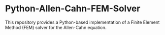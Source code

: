 # Python-Allen-Cahn-FEM-Solver
This repository provides a Python-based implementation of a Finite Element Method (FEM) solver for the Allen-Cahn equation.
